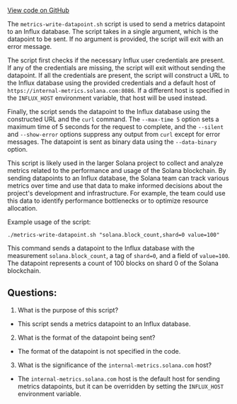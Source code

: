 
[View code on GitHub](https://github.com/solana-labs/solana/blob/master/scripts/metrics-write-datapoint.sh)

The `metrics-write-datapoint.sh` script is used to send a metrics datapoint to an Influx database. The script takes in a single argument, which is the datapoint to be sent. If no argument is provided, the script will exit with an error message.

The script first checks if the necessary Influx user credentials are present. If any of the credentials are missing, the script will exit without sending the datapoint. If all the credentials are present, the script will construct a URL to the Influx database using the provided credentials and a default host of `https://internal-metrics.solana.com:8086`. If a different host is specified in the `INFLUX_HOST` environment variable, that host will be used instead.

Finally, the script sends the datapoint to the Influx database using the constructed URL and the `curl` command. The `--max-time 5` option sets a maximum time of 5 seconds for the request to complete, and the `--silent` and `--show-error` options suppress any output from `curl` except for error messages. The datapoint is sent as binary data using the `--data-binary` option.

This script is likely used in the larger Solana project to collect and analyze metrics related to the performance and usage of the Solana blockchain. By sending datapoints to an Influx database, the Solana team can track various metrics over time and use that data to make informed decisions about the project's development and infrastructure. For example, the team could use this data to identify performance bottlenecks or to optimize resource allocation. 

Example usage of the script:
```
./metrics-write-datapoint.sh "solana.block_count,shard=0 value=100"
```
This command sends a datapoint to the Influx database with the measurement `solana.block_count`, a tag of `shard=0`, and a field of `value=100`. The datapoint represents a count of 100 blocks on shard 0 of the Solana blockchain.
## Questions: 
 1. What is the purpose of this script?
- This script sends a metrics datapoint to an Influx database.

2. What is the format of the datapoint being sent?
- The format of the datapoint is not specified in the code.

3. What is the significance of the `internal-metrics.solana.com` host?
- The `internal-metrics.solana.com` host is the default host for sending metrics datapoints, but it can be overridden by setting the `INFLUX_HOST` environment variable.